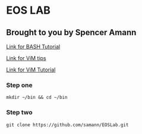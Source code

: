 # EOS LAB
## Brought to you by Spencer Amann

[Link for BASH Tutorial](https://www.linux.com/learn/how-make-fancy-and-useful-bash-prompt-linux)

[Link for ViM tips](http://www.makeuseof.com/tag/5-things-need-put-vim-config-file/)

[Link for ViM Tutorial](https://danielmiessler.com/study/vim/#gs.yddGW34)


### Step one
    mkdir ~/bin && cd ~/bin

### Step two
    git clone https://github.com/samann/EOSLab.git


